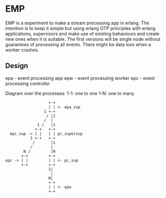 EMP
===
EMP is a experiment to make a stream processing app in erlang.  The
intention is to keep it simple but using erlang OTP principles with
erlang applications, supervisors and make use of existing behaviours
and create new ones when it is suitable. The first versions will be
single node without guarantees of processing all events.  There might
be data loss when a worker crashes.

Design
------
epa - event processing app
epw - event processing worker
epc - event processing controller

Diagram over the processes:
1-1: one to one
1-N: one to many

                       +-+
                       | | <- epa_sup
                     1 +-+
                      / |1
                     /  |
                  1 /   |1
                 +-+   +-+
      epc_sup -> | |   | | pc_supersup
               1 +-+   +-+
                /       |1
               /        |
            N /         |N
           +-+         +-+
    epc -> | |         | | <- pc_sup
           +-+         +-+
                       1|
                        |
                       N|
                       +-+
                       | | <- epw
                       +-+
